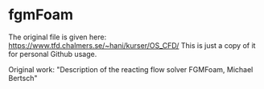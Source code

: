 # fgmFoam

The original file is given here: https://www.tfd.chalmers.se/~hani/kurser/OS_CFD/ 
This is just a copy of it for personal Github usage.

Original work: "Description of the reacting flow solver FGMFoam, Michael Bertsch"

